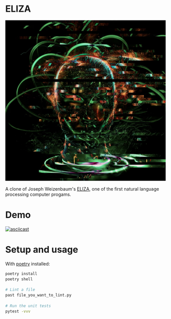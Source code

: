 # ELIZA

![eliza](eliza.jpg)

A clone of Joseph Weizenbaum's [ELIZA](https://en.wikipedia.org/wiki/ELIZA), one of the first natural language processing computer progams.

# Demo

[![asciicast](https://asciinema.org/a/459592.svg)](https://asciinema.org/a/459592)

# Setup and usage

With [poetry](https://python-poetry.org/) installed:

```bash
poetry install
poetry shell

# Lint a file
past file_you_want_to_lint.py

# Run the unit tests
pytest -vvv
```